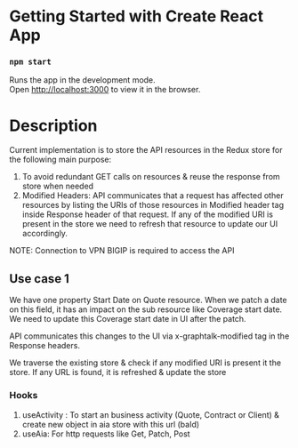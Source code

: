 # Getting Started with Create React App

### `npm start`

Runs the app in the development mode.\
Open [http://localhost:3000](http://localhost:3000) to view it in the browser.

# Description
Current implementation is to store the API resources in the Redux store for the following main purpose:
1.	To avoid redundant GET calls on resources & reuse the response from store when needed
2.	Modified Headers: API communicates that a request has affected other resources by listing the URIs of those resources in Modified header tag inside Response header of that request. If any of the modified URI is present in the store we need to refresh that resource to update our UI accordingly. 

NOTE: Connection to VPN BIGIP is required to access the API
## Use case 1
We have one property Start Date on Quote resource. When we patch a date on this field, it has an impact on the sub resource like Coverage start date. We need to update this Coverage start date in UI after the patch.

API communicates this changes to the UI via x-graphtalk-modified tag in the Response headers. 

We traverse the existing store & check if any modified URI is present it the store. If any URL is found, it is refreshed & update the store 

### Hooks
1. useActivity : To start an business activity (Quote, Contract or Client) & create new object in aia store with this url (baId) 
2. useAia: For http requests like Get, Patch, Post
